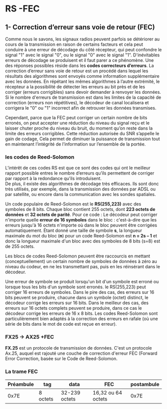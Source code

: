 ﻿# RS -FEC 

## 1- **Correction d’erreur sans voie de retour (FEC)**

Comme nous le savons, les signaux radios peuvent parfois se détériorer au cours de la transmission en raison de certains facteurs et cela peut conduire à une erreur de décodage du côté récepteur, qui peut confondre le signal "1" avec le signal "0", ou le signal "0" avec le signal "1". D'inévitables erreurs de décodage  se  produisent   et  il  faut  parer  a  ce  phénomène.  Une  des  réponses possibles réside dans les **codes correcteurs d’erreurs**.
La correction d’erreur sans voie de retour est un procédé dans lequel les résultats des algorithmes sont envoyés comme information supplémentaire avec les données. En répétant les mêmes algorithmes à l’autre extrémité, le récepteur a la possibilité de détecter les erreurs au bit près et de les corriger (erreurs corrigibles) sans devoir demander à renvoyer les données.
Si le nombre d'erreurs de transmission est dans les limites de la capacité de correction (erreurs non répétitives), le décodeur de canal localisera et corrigera le "0" ou "1" incorrect afin de retrouver les données transmises.



Cependant, parce que la FEC peut corriger un certain nombre de bits erronés, on peut accepter une réduction du niveau du signal reçu et le laisser chuter proche du niveau du bruit, du moment qu’on reste dans la limite des erreurs corrigibles. Cette réduction autorisée du SNR s’appelle le gain de codage, Cela permet de  diminuer la puissance de transmission tout en maintenant l’intégrité de l’information sur l’ensemble de la portée. 


### les  codes de Reed-Solomon
L’intérêt  de  ces  codes  RS est  que  ce  sont  des  codes  qui ont le meilleur rapport possible entres le nombre d’erreurs  qu’ils permettent de corriger par rapport à la redondance qu’ils introduisent.  
De  plus,  il  existe  des  algorithmes  de  décodage  très  efficaces.  Ils  sont  donc  très utilisés, par exemple, dans la transmission des données par ADSL ou par satellite, ou encore dans  la communication avec les sondes spatiales.

Un code populaire de Reed-Solomon est le **RS(255,223)** avec des symboles de 8 bits. Chaque bloc contient 255 octets, dont **223 octets de données** et **32 octets de parité**. Pour ce code :
Le décodeur peut corriger n'importe quelle **erreur de 16 symboles** dans le bloc : c'est-à-dire que les erreurs jusqu'à 16 octets n'importe où dans le bloc peuvent être corrigées automatiquement.
Étant donné une taille de symbole **s**, la longueur maximale du mot du bloc (**n**) pour un code Reed-Solomon est **n = 2s – 1**  et donc la longueur maximale d'un bloc avec des symboles de 8 bits (s=8) est de 255 octets.

Les blocs de codes Reed-Solomon peuvent être raccourcis en mettant (conceptuellement) un certain nombre de symboles de données à zéro au niveau du codeur, en ne les transmettant pas, puis en les réinsérant dans le décodeur.

Une erreur de symbole se produit lorsqu'un bit d'un symbole est erroné ou lorsque tous les bits d'un symbole sont erronés. le RS(255,223) peut corriger 16 erreurs de symboles. Dans le pire des cas, des erreurs sur 16 bits peuvent se produire, chacune dans un symbole (octet) distinct, le décodeur corrige les erreurs sur 16 bits. Dans le meilleur des cas, des erreurs sur 16 octets complets peuvent se produire, dans ce cas le décodeur corrige les erreurs de 16 x 8 bits. Les codes Reed-Solomon sont particulièrement bien adaptés à la correction des erreurs en rafale (où une série de bits dans le mot de code est reçue en erreur).

### FX25 -> AX25 +FEC
**FX.25** est un protocole de transmission de données. C'est un protocole Ax.25, auquel est rajouté une couche de correction d'erreur  FEC (Forward Error Correction, basée sur le Code de Reed-Solomon.

### La trame FEC
|Préambule| tag | data | FEC | postambule |
|--|--|--|--|--|
|0x7E  | 8 octets | 32-239 octets | 16,32 ou 64 octets | 0x7E



